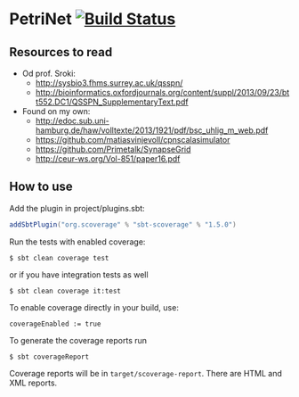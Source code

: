 # PetriNet [![Build Status](https://travis-ci.com/SzymonPajzert/PetriNet.svg?token=sifZqAUGMfhp9sseTbjy&branch=master)](https://travis-ci.com/SzymonPajzert/PetriNet)

## Resources to read
* Od prof. Sroki:
  * http://sysbio3.fhms.surrey.ac.uk/qsspn/
  * http://bioinformatics.oxfordjournals.org/content/suppl/2013/09/23/btt552.DC1/QSSPN_SupplementaryText.pdf
* Found on my own:
  * http://edoc.sub.uni-hamburg.de/haw/volltexte/2013/1921/pdf/bsc_uhlig_m_web.pdf
  * https://github.com/matiasvinjevoll/cpnscalasimulator
  * https://github.com/Primetalk/SynapseGrid
  * http://ceur-ws.org/Vol-851/paper16.pdf


## How to use

Add the plugin in project/plugins.sbt:
```scala
addSbtPlugin("org.scoverage" % "sbt-scoverage" % "1.5.0")
```

Run the tests with enabled coverage:
```
$ sbt clean coverage test
```
or if you have integration tests as well
```
$ sbt clean coverage it:test
```

To enable coverage directly in your build, use:
```
coverageEnabled := true
```

To generate the coverage reports run
```
$ sbt coverageReport
```

Coverage reports will be in `target/scoverage-report`. There are HTML and XML reports.
